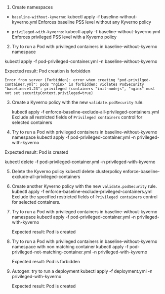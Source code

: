 1. Create namespaces

- `baseline-without-kyverno`: kubectl apply -f baseline-without-kyverno.yml
  Enforces baseline PSS level without any Kyverno policy

- `privileged-with-kyverno`: kubectl apply -f baseline-without-kyverno.yml
  Enforces privileged PSS level with a Kyverno policy

2. Try to run a Pod with privileged containers in baseline-without-kyverno namespace

kubectl apply -f pod-privileged-container.yml -n baseline-without-kyverno

Expected result: Pod creation is forbidden

```
Error from server (Forbidden): error when creating "pod-privilged-container.yml": pods "nginx" is forbidden: violates PodSecurity "baseline:v1.23": privileged (containers "init-nodejs", "nginx" must not set securityContext.privileged=true)
```

3. Create a Kyverno policy with the new `validate.podSecurity` rule.

   kubectl apply -f enforce-baseline-exclude-all-privileged-containers.yml
   Exclude all restricted fields of `Privileged containers` control for selected containers

4. Try to run a Pod with privileged containers in baseline-without-kyverno namespace
   kubectl apply -f pod-privileged-container.yml -n privileged-with-kyverno

Expected result: Pod is created

kubectl delete -f pod-privileged-container.yml -n privileged-with-kyverno

5. Delete the Kyverno policy
   kubectl delete clusterpolicy enforce-baseline-exclude-all-privileged-containers

6. Create another Kyverno policy with the new `validate.podSecurity` rule.
   kubectl apply -f enforce-baseline-exclude-privileged-containers.yml
   Exclude the specified restricted fields of `Privileged containers` control for selected containers.

7. Try to run a Pod with privileged containers in baseline-without-kyverno namespace
   kubectl apply -f pod-privileged-container.yml -n privileged-with-kyverno

   Expected result: Pod is created

8. Try to run a Pod with privileged containers in baseline-without-kyverno namespace with non matching container
   kubectl apply -f pod-privileged-not-matching-container.yml -n privileged-with-kyverno

   Expected result: Pod is forbidden

9. Autogen: try to run a deployment
   kubectl apply -f deployment.yml -n privileged-with-kyverno

   Expected result: Pod is created
